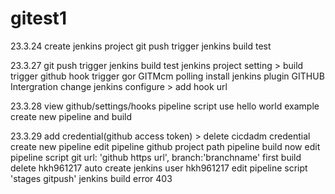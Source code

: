 # gitest1
23.3.24 create jenkins project
        git push trigger jenkins build test

23.3.27 git push trigger jenkins build test 
        jenkins project setting > build trigger github hook trigger gor GITMcm polling
        install jenkins plugin GITHUB Intergration
        change jenkins configure > add hook url
        
23.3.28 view github/settings/hooks
        pipeline script use hello world example
        create new pipeline and build

23.3.29 add credential(github access token) > delete cicdadm credential
        create new pipeline
        edit pipeline github project path
        pipeline build now
        edit pipeline script
            git url: 'github https url', branch:'branchname'
        first build
        delete hkh961217
        auto create jenkins user hkh961217
        edit pipeline script 'stages gitpush'
        jenkins build error 403
